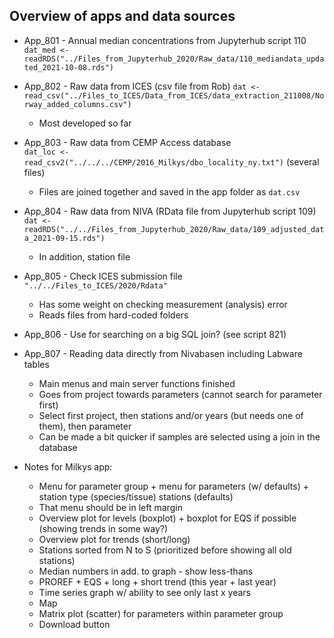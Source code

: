 
## Overview of apps and data sources  

* App_801 - Annual median concentrations from Jupyterhub script 110   
`dat_med <- readRDS("../Files_from_Jupyterhub_2020/Raw_data/110_mediandata_updated_2021-10-08.rds")`       
    
    
* App_802 - Raw data from ICES (csv file from Rob) 
`dat <- read_csv("../Files_to_ICES/Data_from_ICES/data_extraction_211008/Norway_added_columns.csv")`      
    - Most developed so far  
    
* App_803 - Raw data from CEMP Access database  
`dat_loc <- read_csv2("../../../CEMP/2016_Milkys/dbo_locality_ny.txt")` (several files)    
    - Files are joined together and saved in the app folder as `dat.csv`    
    
    
* App_804 - Raw data from NIVA (RData file from Jupyterhub script 109)    
`dat <- readRDS("../../Files_from_Jupyterhub_2020/Raw_data/109_adjusted_data_2021-09-15.rds")`    
    - In addition, station file   
    
    
* App_805 - Check ICES submission file      
`"../../Files_to_ICES/2020/Rdata"`    
    - Has some weight on checking measurement (analysis) error
    - Reads files from hard-coded folders  
    
* App_806 - Use for searching on a big SQL join? (see script 821)
    
    
* App_807 - Reading data directly from Nivabasen including Labware tables     
    - Main menus and main server functions finished  
    - Goes from project towards parameters (cannot search for parameter first)   
    - Select first project, then stations and/or years (but needs one of them), then parameter 
    - Can be made a bit quicker if samples are selected using a join in the database   
    
* Notes for Milkys app:  
    - Menu for parameter group + menu for parameters (w/ defaults) + station type (species/tissue) stations (defaults)     
    - That menu should be in left margin  
    - Overview plot for levels (boxplot) + boxplot for EQS if possible (showing trends in some way?) 
    - Overview plot for trends (short/long)  
    - Stations sorted from N to S (prioritized before showing all old stations) 
    - Median numbers in add. to graph - show less-thans    
    - PROREF + EQS + long + short trend (this year + last year)  
    - Time series graph w/ ability to see only last x years  
    - Map 
    - Matrix plot (scatter) for parameters within parameter group  
    - Download button  
    
    
